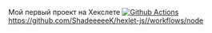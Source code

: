 Мой первый проект на Хекслете
[![Github Actions](https://github.com/ShadeeeeeK/hexlet-js//workflows/node/badge.svg)](https://github.com/mmolostvova/frontend-project-lvl1/actions)
https://github.com/ShadeeeeeK/hexlet-js//workflows/node
